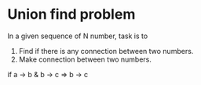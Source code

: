 # Union find problem

In a given sequence of N number, task is to 
1. Find if there is any connection between two numbers.
2. Make connection between two numbers.

if a -> b & b -> c => b -> c